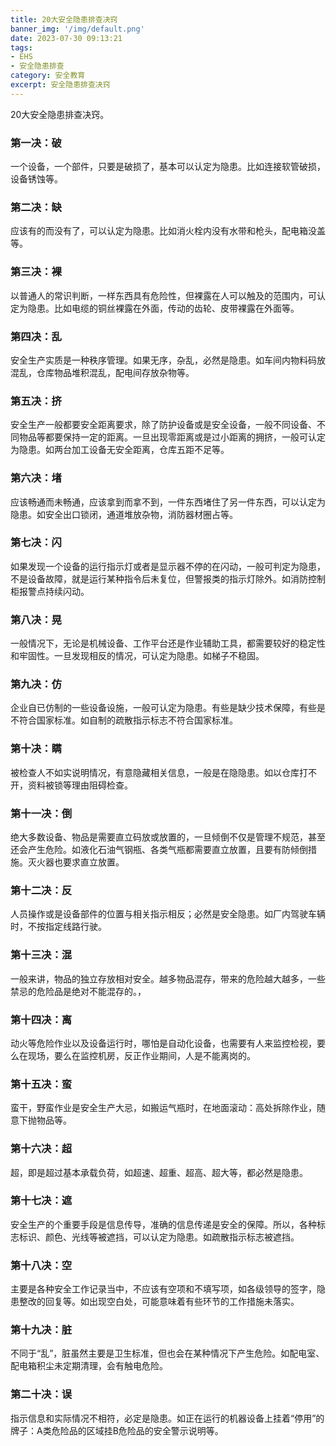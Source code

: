 ```yaml
---
title: 20大安全隐患排查决窍
banner_img: '/img/default.png'
date: 2023-07-30 09:13:21
tags: 
- EHS
- 安全隐患排查
category: 安全教育
excerpt: 安全隐患排查决窍
---
```




20大安全隐患排查决窍。

### 第一决：破

一个设备，一个部件，只要是破损了，基本可以认定为隐患。比如连接软管破损，设备锈蚀等。

### 第二决：缺

应该有的而没有了，可以认定为隐患。比如消火栓内没有水带和枪头，配电箱没盖等。

### 第三决：裸

以普通人的常识判断，一样东西具有危险性，但裸露在人可以触及的范围内，可认定为隐患。比如电缆的铜丝裸露在外面，传动的齿轮、皮带裸露在外面等。

### 第四决：乱

安全生产实质是一种秩序管理。如果无序，杂乱，必然是隐患。如车间内物料码放混乱，仓库物品堆积混乱，配电间存放杂物等。

### 第五决：挤

安全生产一般都要安全距离要求，除了防护设备或是安全设备，一般不同设备、不同物品等都要保持一定的距离。一旦出现零距离或是过小距离的拥挤，一般可认定为隐患。如两台加工设备无安全距离，仓库五距不足等。

### 第六决：堵

应该畅通而未畅通，应该拿到而拿不到，一件东西堵住了另一件东西，可以认定为隐患。如安全出口锁闭，通道堆放杂物，消防器材圈占等。

### 第七决：闪

如果发现一个设备的运行指示灯或者是显示器不停的在闪动，一般可判定为隐患，不是设备故障，就是运行某种指令后未复位，但警报类的指示灯除外。如消防控制柜报警点持续闪动。

### 第八决：晃

一般情况下，无论是机械设备、工作平台还是作业辅助工具，都需要较好的稳定性和牢固性。一旦发现相反的情况，可认定为隐患。如梯子不稳固。

### 第九决：仿

企业自已仿制的一些设备设施，一般可认定为隐患。有些是缺少技术保障，有些是不符合国家标准。如自制的疏散指示标志不符合国家标准。

### 第十决：瞒

被检查人不如实说明情况，有意隐藏相关信息，一般是在隐隐患。如以仓库打不开，资料被锁等理由阻碍检查。

### 第十一决：倒

绝大多数设备、物品是需要直立码放或放置的，一旦倾倒不仅是管理不规范，甚至还会产生危险。如液化石油气钢瓶、各类气瓶都需要直立放置，且要有防倾倒措施。灭火器也要求直立放置。

### 第十二决：反

人员操作或是设备部件的位置与相关指示相反；必然是安全隐患。如厂内驾驶车辆时，不按指定线路行驶。

### 第十三决：混

一般来讲，物品的独立存放相对安全。越多物品混存，带来的危险越大越多，一些禁忌的危险品是绝对不能混存的。，

### 第十四决：离

动火等危险作业以及设备运行时，哪怕是自动化设备，也需要有人来监控检视，要么在现场，要么在监控机房，反正作业期间，人是不能离岗的。

### 第十五决：蛮

蛮干，野蛮作业是安全生产大忌，如搬运气瓶时，在地面滚动：高处拆除作业，随意下抛物品等。

### 第十六决：超

超，即是超过基本承载负荷，如超速、超重、超高、超大等，都必然是隐患。

### 第十七决：遮

安全生产的个重要手段是信息传导，准确的信息传递是安全的保障。所以，各种标志标识、颜色、光线等被遮挡，可以认定为隐患。如疏散指示标志被遮挡。

### 第十八决：空

主要是各种安全工作记录当中，不应该有空项和不填写项，如各级领导的签字，隐患整改的回复等。如出现空白处，可能意味着有些环节的工作措施未落实。

### 第十九决：脏

不同于“乱”，脏虽然主要是卫生标准，但也会在某种情况下产生危险。如配电室、配电箱积尘未定期清理，会有触电危险。

### 第二十决：误

指示信息和实际情况不相符，必定是隐患。如正在运行的机器设备上挂着“停用”的牌子：A类危险品的区域挂B危险品的安全警示说明等。